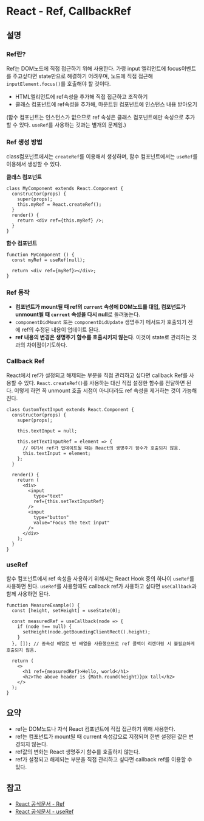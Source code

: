 # React - Ref, CallbackRef

## 설명

### Ref란?

Ref는 DOM노드에 직접 접근하기 위해 사용한다. 가령 input 엘리먼트에 focus이벤트를 주고싶다면 state만으로 해결하기 어려우며, 노드에 직접 접근해 `inputElement.focus()`를 호출해야 할 것이다.

- HTML엘리먼트에 ref속성을 추가해 직접 접근하고 조작하기
- 클래스 컴포넌트에 ref속성을 추가해, 마운트된 컴포넌트에 인스턴스 내용 받아오기

(함수 컴포넌트는 인스턴스가 없으므로 ref 속성은 클래스 컴포넌트에만 속성으로 추가할 수 있다.  `useRef`를 사용하는 것과는 별개의 문제임.)

### Ref  생성 방법

class컴포넌트에서는 `createRef`를 이용해서 생성하며, 함수 컴포넌트에서는 `useRef`를 이용해서 생성할 수 있다.

**클래스 컴포넌트**

```React
class MyComponent extends React.Component {
  constructor(props) {
    super(props);
    this.myRef = React.createRef();
  }
  render() {
    return <div ref={this.myRef} />;
  }
}
```

**함수 컴포넌트**

```React
function MyComponent () {
  const myRef = useRef(null);
  
  return <div ref={myRef}></div>;
}
```

### Ref  동작

- **컴포넌트가 mount될 때 ref의 `current` 속성에 DOM노드를 대입, 컴포넌트가 unmount될 때 `current` 속성을 다시 null**로 돌려놓는다.
- `componentDidMount` 또는 `componentDidUpdate` 생명주기 메서드가 호출되기 전에 ref의 수정된 내용이 업데이트 된다.
- **ref 내용의 변경은 생명주기 함수를 호출시키지 않는다**. 이것이 state로 관리하는 것과의 차이점이기도하다.

### Callback Ref

React에서 ref가 설정되고 해제되는 부분을 직접 관리하고 싶다면 callback Ref를 사용할 수 있다. `React.createRef()`를 사용하는 대신 직접 설정한 함수를 전달하면 된다. 이렇게 하면 꼭 unmount 호출 시점이 아니더라도 ref 속성을 제거하는 것이 가능해진다.

```react
class CustomTextInput extends React.Component {
  constructor(props) {
    super(props);

    this.textInput = null;

    this.setTextInputRef = element => {
      // 여기서 ref가 업데이트될 때는 React의 생명주기 함수가 호출되지 않음.
      this.textInput = element; 
    };
  }

  render() {
    return (
      <div>
        <input
          type="text"
          ref={this.setTextInputRef}
        />
        <input
          type="button"
          value="Focus the text input"
        />
      </div>
    );
  }
}
```

### useRef

함수 컴포넌트에서 ref 속성을 사용하기 위해서는 React Hook 중의 하나이 `useRef`를 사용하면 된다. `useRef`를 사용할때도 callback ref가 사용하고 싶다면 `useCallback`과 함께 사용하면 된다.

```React
function MeasureExample() {
  const [height, setHeight] = useState(0);

  const measuredRef = useCallback(node => {
    if (node !== null) {
      setHeight(node.getBoundingClientRect().height);
    }
  }, []); // 종속성 배열로 빈 배열을 사용했으므로 ref 콜백이 리렌더링 시 불필요하게 호출되지 않음.

  return (
    <>
      <h1 ref={measuredRef}>Hello, world</h1>
      <h2>The above header is {Math.round(height)}px tall</h2>
    </>
  );
}
```



## 요약

- ref는 DOM노드나 자식 React 컴포넌트에 직접 접근하기 위해 사용한다.
- ref는 컴포넌트가 mount될 때 current 속성값으로 지정되며 한번 설정된 값은 변경되지 않는다.
- ref값의 변화는 React 생명주기 함수를 호출하지 않는다.
- ref가 설정되고 해제되는 부분을 직접 관리하고 싶다면 callback ref를 이용할 수 있다.



## 참고

- [React 공식문서 - Ref](https://ko.reactjs.org/docs/refs-and-the-dom.html)
- [React 공식문서 - useRef](https://ko.reactjs.org/docs/hooks-reference.html#useref)